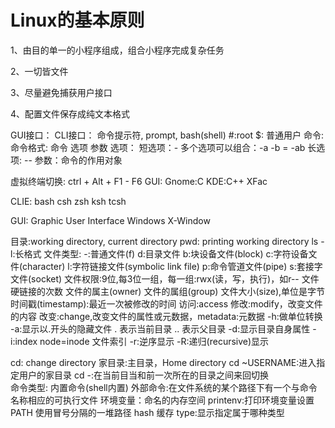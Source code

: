 # Linux的基本原则

1、由目的单一的小程序组成，组合小程序完成复杂任务

2、一切皆文件

3、尽量避免捕获用户接口

4、配置文件保存成纯文本格式

GUI接口：
CLI接口：
	命令提示符, prompt, bash(shell)
		#:root
		$: 普通用户
	命令:
命令格式:
	命令 	选项	参数
			选项：
				短选项：-
					多个选项可以组合：-a -b = -ab
				长选项: --
					参数：命令的作用对象

虚拟终端切换: ctrl + Alt + F1 - F6
GUI:
	Gnome:C
	KDE:C++
	XFac

CLIE:
	bash
	csh
	zsh
	ksh
	tcsh

GUI: Graphic User Interface
	Windows
	X-Window

目录:working directory, current directory
pwd: printing working directory
ls
	-l:长格式 
		文件类型:
			-:普通文件(f)
			d:目录文件
			b:块设备文件(block)
			c:字符设备文件(character)
			l:字符链接文件(symbolic link file)
			p:命令管道文件(pipe)
			s:套接字文件(socket)
文件权限:9位,每3位一组，每一组:rwx(读，写，执行)，如r--
文件硬链接的次数
文件的属主(owner)
文件的属组(group)
文件大小(size),单位是字节
时间戳(timestamp):最近一次被修改的时间
	访问:access
	修改:modify，改变文件的内容
	改变:change,改变文件的属性或元数据，metadata:元数据
	-h:做单位转换
	-a:显示以.开头的隐藏文件
	. 表示当前目录
	.. 表示父目录
	-d:显示目录自身属性
	-i:index node=inode 文件索引
	-r:逆序显示
	-R:递归(recursive)显示

cd: change directory
	家目录:主目录，Home directory
	cd ~USERNAME:进入指定用户的家目录
	cd -:在当前目当和前一次所在的目录之间来回切换	
命令类型:
	内置命令(shell内置)
	外部命令:在文件系统的某个路径下有一个与命令名称相应的可执行文件
环境变量：命名的内存空间
	printenv:打印环境变量设置
	PATH 使用冒号分隔的一堆路径
	hash 缓存
type:显示指定属于哪种类型	





